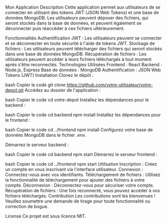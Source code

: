 Mon Application
Description
Cette application permet aux utilisateurs de se connecter en utilisant des tokens JWT (JSON Web Tokens) et une base de données MongoDB. Les utilisateurs peuvent déposer des fichiers, qui seront stockés dans la base de données, et peuvent également se déconnecter puis réaccéder à ces fichiers ultérieurement.

Fonctionnalités
Authentification JWT : Les utilisateurs peuvent se connecter et se déconnecter en toute sécurité à l'aide de tokens JWT.
Stockage de fichiers : Les utilisateurs peuvent télécharger des fichiers qui seront stockés dans une base de données MongoDB.
Récupération de fichiers : Les utilisateurs peuvent accéder à leurs fichiers téléchargés à tout moment après s'être reconnectés.
Technologies Utilisées
Frontend : React
Backend : Node.js, Express
Base de données : MongoDB
Authentification : JSON Web Tokens (JWT)
Installation
Clonez le dépôt :

bash
Copier le code
git clone https://github.com/votre-utilisateur/votre-depot.git
Accédez au dossier de l'application :

bash
Copier le code
cd votre-depot
Installez les dépendances pour le backend :

bash
Copier le code
cd backend
npm install
Installez les dépendances pour le frontend :

bash
Copier le code
cd ../frontend
npm install
Configurez votre base de données MongoDB dans le fichier .env.

Démarrez le serveur backend :

bash
Copier le code
cd backend
npm start
Démarrez le serveur frontend :

bash
Copier le code
cd ../frontend
npm start
Utilisation
Inscription : Créez un compte en vous inscrivant via l'interface utilisateur.
Connexion : Connectez-vous avec vos identifiants.
Téléchargement de fichiers : Utilisez la fonctionnalité de téléchargement pour ajouter des fichiers à votre compte.
Déconnexion : Déconnectez-vous pour sécuriser votre compte.
Récupération de fichiers : Une fois reconnecté, vous pouvez accéder à vos fichiers téléchargés.
Contribution
Les contributions sont les bienvenues ! Veuillez soumettre une demande de tirage pour toute fonctionnalité ou correction de bogue.

License
Ce projet est sous licence MIT.
